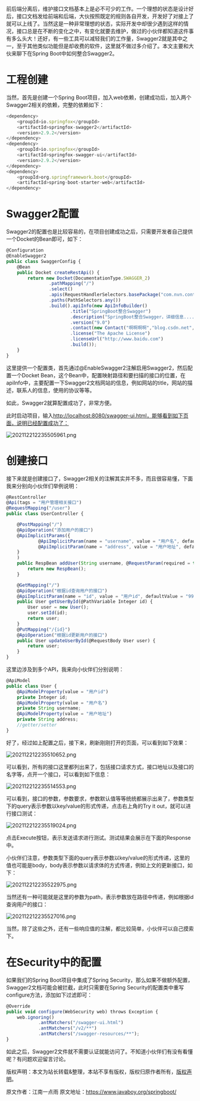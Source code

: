 


前后端分离后，维护接口文档基本上是必不可少的工作。一个理想的状态是设计好后，接口文档发给前端和后端，大伙按照既定的规则各自开发，开发好了对接上了就可以上线了。当然这是一种非常理想的状态，实际开发中却很少遇到这样的情况，接口总是在不断的变化之中，有变化就要去维护，做过的小伙伴都知道这件事有多么头大！还好，有一些工具可以减轻我们的工作量，Swagger2就是其中之一，至于其他类似功能但是却收费的软件，这里就不做过多介绍了。本文主要和大伙来聊下在Spring Boot中如何整合Swagger2。

# 工程创建

当然，首先是创建一个Spring Boot项目，加入web依赖，创建成功后，加入两个Swagger2相关的依赖，完整的依赖如下：

```js 
<dependency>
    <groupId>io.springfox</groupId>
    <artifactId>springfox-swagger2</artifactId>
    <version>2.9.2</version>
</dependency>
<dependency>
    <groupId>io.springfox</groupId>
    <artifactId>springfox-swagger-ui</artifactId>
    <version>2.9.2</version>
</dependency>
<dependency>
    <groupId>org.springframework.boot</groupId>
    <artifactId>spring-boot-starter-web</artifactId>
</dependency>
```

# Swagger2配置

Swagger2的配置也是比较容易的，在项目创建成功之后，只需要开发者自己提供一个Docket的Bean即可，如下：

```js 
@Configuration
@EnableSwagger2
public class SwaggerConfig {
    @Bean
    public Docket createRestApi() {
        return new Docket(DocumentationType.SWAGGER_2)
                .pathMapping("/")
                .select()
                .apis(RequestHandlerSelectors.basePackage("com.nvn.controller"))
                .paths(PathSelectors.any())
                .build().apiInfo(new ApiInfoBuilder()
                        .title("SpringBoot整合Swagger")
                        .description("SpringBoot整合Swagger，详细信息......")
                        .version("9.0")
                        .contact(new Contact("啊啊啊啊","blog.csdn.net","aaa@gmail.com"))
                        .license("The Apache License")
                        .licenseUrl("http://www.baidu.com")
                        .build());
    }
}
```

这里提供一个配置类，首先通过@EnableSwagger2注解启用Swagger2，然后配置一个Docket Bean，这个Bean中，配置映射路径和要扫描的接口的位置，在apiInfo中，主要配置一下Swagger2文档网站的信息，例如网站的title，网站的描述，联系人的信息，使用的协议等等。

如此，Swagger2就算配置成功了，非常方便。

此时启动项目，输入[http://localhost:8080/swagger-ui.html，能够看到如下页面，说明已经配置成功了：](http://localhost:8080/swagger-ui.html，能够看到如下页面，说明已经配置成功了：)

![202112212235505961.png](https://gitee.com/hezhiyuan007/java-study/raw/master/images/SpringBoot3/8225274a-515d-4c35-a5f8-dce5ed787f76.png)

# 创建接口

接下来就是创建接口了，Swagger2相关的注解其实并不多，而且很容易懂，下面我来分别向小伙伴们举例说明：

```js 
@RestController
@Api(tags = "用户管理相关接口")
@RequestMapping("/user")
public class UserController {

    @PostMapping("/")
    @ApiOperation("添加用户的接口")
    @ApiImplicitParams({
            @ApiImplicitParam(name = "username", value = "用户名", defaultValue = "李四"),
            @ApiImplicitParam(name = "address", value = "用户地址", defaultValue = "深圳", required = true)
    }
    )
    public RespBean addUser(String username, @RequestParam(required = true) String address) {
        return new RespBean();
    }

    @GetMapping("/")
    @ApiOperation("根据id查询用户的接口")
    @ApiImplicitParam(name = "id", value = "用户id", defaultValue = "99", required = true)
    public User getUserById(@PathVariable Integer id) {
        User user = new User();
        user.setId(id);
        return user;
    }
    @PutMapping("/{id}")
    @ApiOperation("根据id更新用户的接口")
    public User updateUserById(@RequestBody User user) {
        return user;
    }
}
```

这里边涉及到多个API，我来向小伙伴们分别说明：


```js 
@ApiModel
public class User {
    @ApiModelProperty(value = "用户id")
    private Integer id;
    @ApiModelProperty(value = "用户名")
    private String username;
    @ApiModelProperty(value = "用户地址")
    private String address;
    //getter/setter
}
```

好了，经过如上配置之后，接下来，刷新刚刚打开的页面，可以看到如下效果：

![202112212235510652.png](https://gitee.com/hezhiyuan007/java-study/raw/master/images/SpringBoot3/69ec5b63-e3b6-4d88-98f4-40392210474f.png)

可以看到，所有的接口这里都列出来了，包括接口请求方式，接口地址以及接口的名字等，点开一个接口，可以看到如下信息：

![202112212235514553.png](https://gitee.com/hezhiyuan007/java-study/raw/master/images/SpringBoot3/38cb455f-3928-4be4-902b-e850e63a621f.png)

可以看到，接口的参数，参数要求，参数默认值等等统统都展示出来了，参数类型下的query表示参数以key/value的形式传递，点击右上角的Try it out，就可以进行接口测试：

![202112212235519024.png](https://gitee.com/hezhiyuan007/java-study/raw/master/images/SpringBoot3/55056eba-6cc2-4919-946d-91962a26438a.png)

点击Execute按钮，表示发送请求进行测试。测试结果会展示在下面的Response中。

小伙伴们注意，参数类型下面的query表示参数以key/value的形式传递，这里的值也可能是body，body表示参数以请求体的方式传递，例如上文的更新接口，如下：

![202112212235522975.png](https://gitee.com/hezhiyuan007/java-study/raw/master/images/SpringBoot3/6718c285-43b3-4a92-b19b-a5d57aebe37e.png)

当然还有一种可能就是这里的参数为path，表示参数放在路径中传递，例如根据id查询用户的接口：

![202112212235527016.png](https://gitee.com/hezhiyuan007/java-study/raw/master/images/SpringBoot3/e8abdc6a-96a4-46b4-9ab3-d9ff8a848099.png)

当然，除了这些之外，还有一些响应值的注解，都比较简单，小伙伴可以自己摸索下。

# 在Security中的配置

如果我们的Spring Boot项目中集成了Spring Security，那么如果不做额外配置，Swagger2文档可能会被拦截，此时只需要在Spring Security的配置类中重写configure方法，添加如下过滤即可：

```js 
@Override
public void configure(WebSecurity web) throws Exception {
    web.ignoring()
            .antMatchers("/swagger-ui.html")
            .antMatchers("/v2/**")
            .antMatchers("/swagger-resources/**");
}
```

如此之后，Swagger2文件就不需要认证就能访问了。不知道小伙伴们有没有看懂呢？有问题欢迎留言讨论。

版权声明：本文为站长转载&整理，本站不享有版权，版权归原作者所有，[版权声明](https://gitee.com/hezhiyuan007/java-notes/raw/master/disclaimer.md)。




原文作者：江南一点雨 原文地址：https://www.javaboy.org/springboot/
